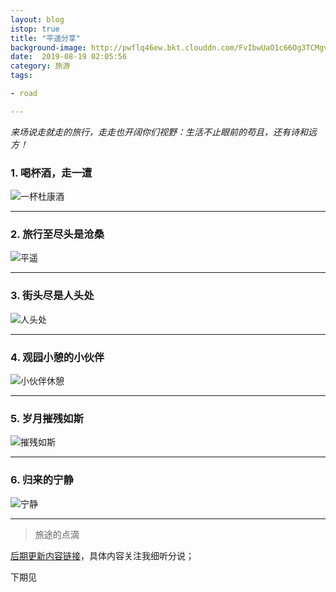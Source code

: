 ```yaml
---
layout: blog
istop: true
title: "平遥分享"
background-image: http://pwflq46ew.bkt.clouddn.com/FvIbwUaO1c66Og3TCMgvwNz8IPbT
date:  2019-08-19 02:05:56
category: 旅游
tags:

- road

---
```


*来场说走就走的旅行，走走也开阔你们视野：生活不止眼前的苟且，还有诗和远方！*

### 1. 喝杯酒，走一遭
   ![一杯杜康酒](http://pwflq46ew.bkt.clouddn.com/FvIbwUaO1c66Og3TCMgvwNz8IPbT)

****

### 2. 旅行至尽头是沧桑
   ![平遥](http://pwflq46ew.bkt.clouddn.com/FoIsMDBn3LLH7d6HycD07YVLrx3R)

****

### 3. 街头尽是人头处
   ![人头处](http://pwflq46ew.bkt.clouddn.com/FsKk7QAq-75ehSf8v_FaGpJbTxPp)

****

### 4. 观园小憩的小伙伴
![小伙伴休憩](http://pwflq46ew.bkt.clouddn.com/lhul8jy75e-VauxKcfT2a9ndQOgU)

****

### 5. 岁月摧残如斯
![摧残如斯](http://pwflq46ew.bkt.clouddn.com/FjirEEBpeOlJOCkmZh_SdzCDV5IF)

****

### 6. 归来的宁静
![宁静](http://pwflq46ew.bkt.clouddn.com/FsMazUP3ECMO82rBgBvXY4D7kA0E)

****

> 旅途的点滴

[后期更新内容链接](http://heyixin.top)，具体内容关注我细听分说；

下期见
